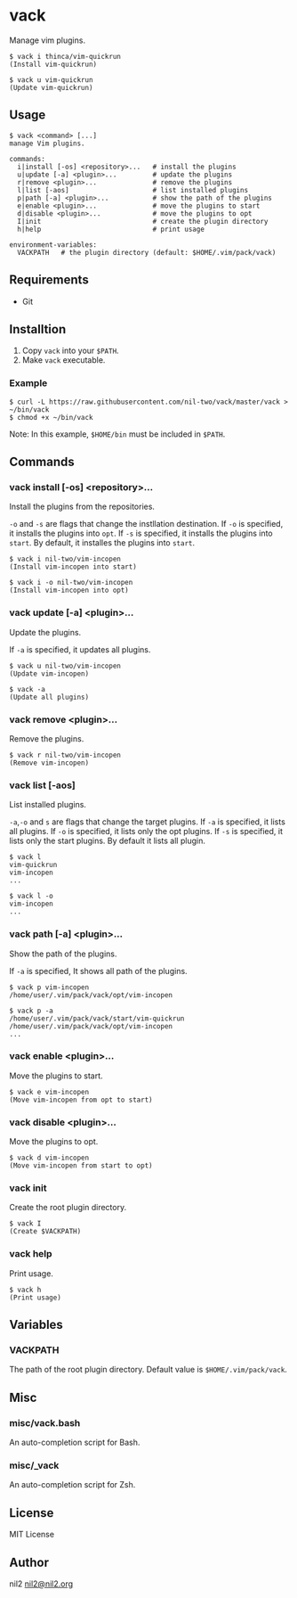 vack
====

Manage vim plugins.

```
$ vack i thinca/vim-quickrun
(Install vim-quickrun)

$ vack u vim-quickrun
(Update vim-quickrun)
```

Usage
-----

```
$ vack <command> [...]
manage Vim plugins.

commands:
  i|install [-os] <repository>...   # install the plugins
  u|update [-a] <plugin>...         # update the plugins
  r|remove <plugin>...              # remove the plugins
  l|list [-aos]                     # list installed plugins
  p|path [-a] <plugin>...           # show the path of the plugins
  e|enable <plugin>...              # move the plugins to start
  d|disable <plugin>...             # move the plugins to opt
  I|init                            # create the plugin directory
  h|help                            # print usage

environment-variables:
  VACKPATH   # the plugin directory (default: $HOME/.vim/pack/vack)
```

Requirements
------------

- Git

Installtion
-----------

1. Copy `vack` into your `$PATH`.
2. Make `vack` executable.

### Example

```
$ curl -L https://raw.githubusercontent.com/nil-two/vack/master/vack > ~/bin/vack
$ chmod +x ~/bin/vack
```

Note: In this example, `$HOME/bin` must be included in `$PATH`.

Commands
--------

### vack install [-os] \<repository\>...

Install the plugins from the repositories.

`-o` and `-s` are flags that change the instllation destination.
If `-o` is specified, it installs the plugins into `opt`.
If `-s` is specified, it installs the plugins into `start`.
By default, it installes the plugins into `start`.

```
$ vack i nil-two/vim-incopen
(Install vim-incopen into start)

$ vack i -o nil-two/vim-incopen
(Install vim-incopen into opt)
```

### vack update [-a] \<plugin\>...

Update the plugins.

If `-a` is specified, it updates all plugins.

```
$ vack u nil-two/vim-incopen
(Update vim-incopen)

$ vack -a
(Update all plugins)
```

### vack remove \<plugin\>...

Remove the plugins.

```
$ vack r nil-two/vim-incopen
(Remove vim-incopen)
```

### vack list [-aos]

List installed plugins.

`-a`,`-o` and `s` are flags that change the target plugins.
If `-a` is specified, it lists all plugins.
If `-o` is specified, it lists only the opt plugins.
If `-s` is specified, it lists only the start plugins.
By default it lists all plugin.

```
$ vack l
vim-quickrun
vim-incopen
...

$ vack l -o
vim-incopen
...
```

### vack path [-a] \<plugin\>...

Show the path of the plugins.

If `-a` is specified, It shows all path of the plugins.

```
$ vack p vim-incopen
/home/user/.vim/pack/vack/opt/vim-incopen

$ vack p -a
/home/user/.vim/pack/vack/start/vim-quickrun
/home/user/.vim/pack/vack/opt/vim-incopen
...
```

### vack enable \<plugin\>...

Move the plugins to start.

```
$ vack e vim-incopen
(Move vim-incopen from opt to start)
```

### vack disable \<plugin\>...

Move the plugins to opt.

```
$ vack d vim-incopen
(Move vim-incopen from start to opt)
```

### vack init

Create the root plugin directory.

```
$ vack I
(Create $VACKPATH)
```

### vack help

Print usage.

```
$ vack h
(Print usage)
```

Variables
---------

### VACKPATH

The path of the root plugin directory.
Default value is `$HOME/.vim/pack/vack`.

Misc
----

### misc/vack.bash

An auto-completion script for Bash.

### misc/\_vack

An auto-completion script for Zsh.

License
-------

MIT License

Author
------

nil2 <nil2@nil2.org>
